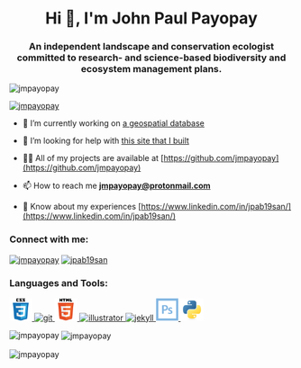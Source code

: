 <h1 align="center">Hi 👋, I'm John Paul Payopay</h1>
<h3 align="center">An independent landscape and conservation ecologist committed to research- and science-based biodiversity and ecosystem management plans.</h3>

<p align="left"> <img src="https://komarev.com/ghpvc/?username=jmpayopay&label=Profile%20views&color=0e75b6&style=flat" alt="jmpayopay" /> </p>

<p align="left"> <a href="https://github.com/ryo-ma/github-profile-trophy"><img src="https://github-profile-trophy.vercel.app/?username=jmpayopay" alt="jmpayopay" /></a> </p>

- 🔭 I’m currently working on [a geospatial database](geohubph.com)

- 🤝 I’m looking for help with [this site that I built](geohubph.com)

- 👨‍💻 All of my projects are available at [https://github.com/jmpayopay](https://github.com/jmpayopay)

- 📫 How to reach me **jmpayopay@protonmail.com**

- 📄 Know about my experiences [https://www.linkedin.com/in/jpab19san/](https://www.linkedin.com/in/jpab19san/)

<h3 align="left">Connect with me:</h3>
<p align="left">
<a href="https://linkedin.com/in/jmpayopay" target="blank"><img align="center" src="https://raw.githubusercontent.com/rahuldkjain/github-profile-readme-generator/master/src/images/icons/Social/linked-in-alt.svg" alt="jmpayopay" height="30" width="40" /></a>
<a href="https://fb.com/jpab19san" target="blank"><img align="center" src="https://raw.githubusercontent.com/rahuldkjain/github-profile-readme-generator/master/src/images/icons/Social/facebook.svg" alt="jpab19san" height="30" width="40" /></a>
</p>

<h3 align="left">Languages and Tools:</h3>
<p align="left"> <a href="https://www.w3schools.com/css/" target="_blank"> <img src="https://raw.githubusercontent.com/devicons/devicon/master/icons/css3/css3-original-wordmark.svg" alt="css3" width="40" height="40"/> </a> <a href="https://git-scm.com/" target="_blank"> <img src="https://www.vectorlogo.zone/logos/git-scm/git-scm-icon.svg" alt="git" width="40" height="40"/> </a> <a href="https://www.w3.org/html/" target="_blank"> <img src="https://raw.githubusercontent.com/devicons/devicon/master/icons/html5/html5-original-wordmark.svg" alt="html5" width="40" height="40"/> </a> <a href="https://www.adobe.com/in/products/illustrator.html" target="_blank"> <img src="https://www.vectorlogo.zone/logos/adobe_illustrator/adobe_illustrator-icon.svg" alt="illustrator" width="40" height="40"/> </a> <a href="https://jekyllrb.com/" target="_blank"> <img src="https://www.vectorlogo.zone/logos/jekyllrb/jekyllrb-icon.svg" alt="jekyll" width="40" height="40"/> </a> <a href="https://www.photoshop.com/en" target="_blank"> <img src="https://raw.githubusercontent.com/devicons/devicon/master/icons/photoshop/photoshop-line.svg" alt="photoshop" width="40" height="40"/> </a> <a href="https://www.python.org" target="_blank"> <img src="https://raw.githubusercontent.com/devicons/devicon/master/icons/python/python-original.svg" alt="python" width="40" height="40"/> </a> </p>

<p><img align="left" src="https://github-readme-stats.vercel.app/api/top-langs?username=jmpayopay&show_icons=true&locale=en&layout=compact" alt="jmpayopay" /></p>

<p>&nbsp;<img align="center" src="https://github-readme-stats.vercel.app/api?username=jmpayopay&show_icons=true&locale=en" alt="jmpayopay" /></p>

<p><img align="center" src="https://github-readme-streak-stats.herokuapp.com/?user=jmpayopay&" alt="jmpayopay" /></p>
